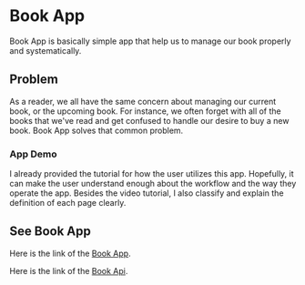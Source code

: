 # Book App

Book App is basically simple app that help us to manage our book properly and systematically.

## Problem

As a reader, we all have the same concern about managing our current book, or the upcoming book. For instance, we often forget with all of the books that we've read and get confused to handle our desire to buy a new book. Book App solves that common problem.

### App Demo

I already provided the tutorial for how the user utilizes this app. Hopefully, it can make the user understand enough about the workflow and the way they operate the app. Besides the video tutorial, I also classify and explain the definition of each page clearly.

## See Book App

Here is the link of the [Book App](https://bookappmanagement.netlify.app/).

Here is the link of the [Book Api](https://github.com/dannycahyo/book-api).
